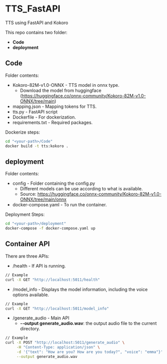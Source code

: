 # TTS_FastAPI
TTS using FastAPI and Kokoro

This repo contains two folder:  
- **Code**  
- **deployment**

## Code
Folder contents:
* Kokoro-82M-v1.0-ONNX - TTS model in onnx type.  
    * Download the model from huggingface (https://huggingface.co/onnx-community/Kokoro-82M-v1.0-ONNX/tree/main)
* mapping.json - Mapping tokens for TTS.
* tts.py - FastAPI script
* Dockerfile - For dockerization.
* requirements.txt - Required packages.


Dockerize steps:
```bash
cd "<your-path>/Code"
docker build -t tts:kokoro .
```

## deployment
Folder contents:
* config - Folder containing the config.py  
    * Different models can be use according to what is available.
    * Source: https://huggingface.co/onnx-community/Kokoro-82M-v1.0-ONNX/tree/main/onnx
* docker-compose.yaml - To run the container.

Deployment Steps:
```bash
cd "<your-path>/deployment"
docker-compose -f docker-compose.yaml up
```

## Container API
There are three APIs:
* /health - If API is running.
```bash
// Example
curl -X GET "http://localhost:5011/health"
```

* /model_info - Displays the model information, including the voice options available.
```bash
// Example
curl -X GET "http://localhost:5011/model_info"
```

* /generate_audio - Main API
    * **--output generate_audio.wav**: the output audio file to the current directory.
```bash
// Example
curl -X POST "http://localhost:5011/generate_audio" \
     -H "Content-Type: application/json" \
     -d '{"text": "How are you? How are you today?", "voice": "emma"}' \
     --output generate_audio.wav
```
